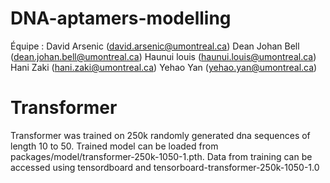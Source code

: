 # DNA-aptamers-modelling

Équipe :
David Arsenic (david.arsenic@umontreal.ca) 
Dean Johan Bell (dean.johan.bell@umontreal.ca) 
Haunui louis (haunui.louis@umontreal.ca) 
Hani Zaki (hani.zaki@umontreal.ca) 
Yehao Yan (yehao.yan@umontreal.ca)

# Transformer
Transformer was trained on 250k randomly generated dna sequences of length 10 to 50.
Trained model can be loaded from packages/model/transformer-250k-1050-1.pth. Data from training can be accessed using tensordboard and tensorboard-transformer-250k-1050-1.0
